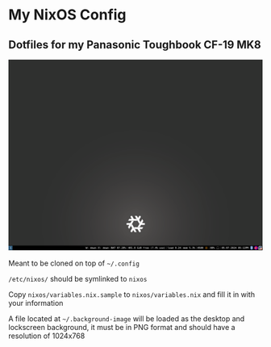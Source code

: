 # My NixOS Config
## Dotfiles for my Panasonic Toughbook CF-19 MK8

![screenshot of desktop](img/desktop.png)

Meant to be cloned on top of `~/.config`

`/etc/nixos/` should be symlinked to `nixos`

Copy `nixos/variables.nix.sample` to `nixos/variables.nix` and fill it in with your information

A file located at `~/.background-image` will be loaded as the desktop and lockscreen background, it must be in PNG format and should have a resolution of 1024x768
